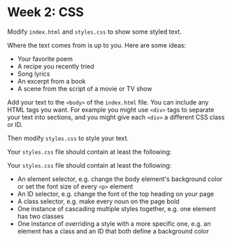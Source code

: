 # Week 2: CSS

Modify `index.html` and `styles.css` to show some styled text.

Where the text comes from is up to you. Here are some ideas:

- Your favorite poem
- A recipe you recently tried
- Song lyrics
- An excerpt from a book
- A scene from the script of a movie or TV show

Add your text to the `<body>` of the `index.html` file. You can include any HTML
tags you want. For example you might use `<div>` tags to separate your text into
sections, and you might give each `<div>` a different CSS class or ID.

Then modify `styles.css` to style your text.

Your `styles.css` file should contain at least the following:

Your `styles.css` file should contain at least the following:

- An element selector, e.g. change the body element's background color or set
  the font size of every `<p>` element
- An ID selector, e.g. change the font of the top heading on your page
- A class selector, e.g. make every noun on the page bold
- One instance of cascading multiple styles together, e.g. one element has two classes
- One instance of overriding a style with a more specific one, e.g. an element has a class and an ID that both define a background color
